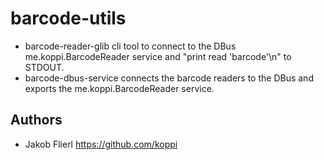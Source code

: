 # barcode-utils

* barcode-reader-glib	cli tool to connect to the DBus me.koppi.BarcodeReader service and "print read 'barcode'\n" to STDOUT.
* barcode-dbus-service	connects the barcode readers to the DBus and exports the me.koppi.BarcodeReader service.

## Authors

 * Jakob Flierl https://github.com/koppi
